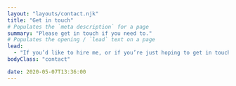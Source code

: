 ```yaml
---
layout: "layouts/contact.njk"
title: "Get in touch"
# Populates the `meta description` for a page
summary: "Please get in touch if you need to."
# Populates the opening / `lead` text on a page
lead:
  - "If you’d like to hire me, or if you’re just hoping to get in touch, feel free to complete the form below."
bodyClass: "contact"

date: 2020-05-07T13:36:00
---
```

